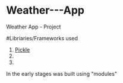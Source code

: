 # Weather---App
Weather App - Project

#Libriaries/Frameworks used

1. [Pickle](https://docs.python.org/3/library/pickle.html)
2. 
3. 

In the early stages was built using "modules"
